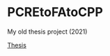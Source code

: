 # PCREtoFAtoCPP

My old thesis project (2021)

[Thesis](https://drive.google.com/file/d/10knuHiBL8x5lga_XluAz4p4_qZurnMVk/view?usp=drive_link)

